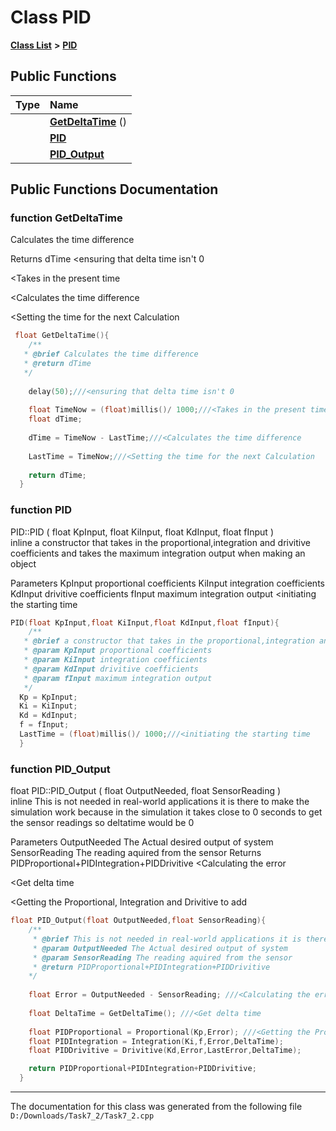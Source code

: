 
# Class PID


[**Class List**](annotated.md) **>** [**PID**](class_p_i_d.md)




















## Public Functions

| Type | Name |
| ---: | :--- |
|   | [**GetDeltaTime**](class_p_i_d.md#function-getdeltatime) () <br> |
|   | [**PID**](class_p_i_d.md#function-pid)  <br> |
|   | [**PID\_Output**](class_p_i_d.md#function-pid-output)  <br> |








## Public Functions Documentation


### function GetDeltaTime 

Calculates the time difference

Returns
dTime
<ensuring that delta time isn't 0

<Takes in the present time

<Calculates the time difference

<Setting the time for the next Calculation

```cpp
 float GetDeltaTime(){
    /**
   * @brief Calculates the time difference
   * @return dTime
   */
    
    delay(50);///<ensuring that delta time isn't 0
    
    float TimeNow = (float)millis()/ 1000;///<Takes in the present time
    float dTime;
    
    dTime = TimeNow - LastTime;///<Calculates the time difference
    
    LastTime = TimeNow;///<Setting the time for the next Calculation
    
    return dTime;
  }


```



### function PID 


PID::PID	(	float 	KpInput,
float 	KiInput,
float 	KdInput,
float 	fInput 
)		
inline
a constructor that takes in the proportional,integration and drivitive coefficients and takes the maximum integration output when making an object

Parameters
KpInput	proportional coefficients
KiInput	integration coefficients
KdInput	drivitive coefficients
fInput	maximum integration output
<initiating the starting time


```cpp
PID(float KpInput,float KiInput,float KdInput,float fInput){
    /**
   * @brief a constructor that takes in the proportional,integration and drivitive coefficients and takes the maximum integration output when making an object
   * @param KpInput proportional coefficients
   * @param KiInput integration coefficients
   * @param KdInput drivitive coefficients
   * @param fInput maximum integration output
   */
  Kp = KpInput;
  Ki = KiInput;
  Kd = KdInput;
  f = fInput;
  LastTime = (float)millis()/ 1000;///<initiating the starting time
  }
```



### function PID\_Output 

float PID::PID_Output	(	float 	OutputNeeded,
float 	SensorReading 
)		
inline
This is not needed in real-world applications it is there to make the simulation work because in the simulation it takes close to 0 seconds to get the sensor readings so deltatime would be 0

Parameters
OutputNeeded	The Actual desired output of system
SensorReading	The reading aquired from the sensor
Returns
PIDProportional+PIDIntegration+PIDDrivitive
<Calculating the error

<Get delta time

<Getting the Proportional, Integration and Drivitive to add




```cpp
float PID_Output(float OutputNeeded,float SensorReading){
    /**
     * @brief This is not needed in real-world applications it is there to make the simulation work because in the simulation it takes close to 0 seconds to get the sensor readings so deltatime would be 0
     * @param OutputNeeded The Actual desired output of system
     * @param SensorReading The reading aquired from the sensor
     * @return PIDProportional+PIDIntegration+PIDDrivitive
    */
    
    float Error = OutputNeeded - SensorReading; ///<Calculating the error
    
    float DeltaTime = GetDeltaTime(); ///<Get delta time
   
    float PIDProportional = Proportional(Kp,Error); ///<Getting the Proportional, Integration and Drivitive to add 
    float PIDIntegration = Integration(Ki,f,Error,DeltaTime);
    float PIDDrivitive = Drivitive(Kd,Error,LastError,DeltaTime);

    return PIDProportional+PIDIntegration+PIDDrivitive;
  }

```



------------------------------
The documentation for this class was generated from the following file `D:/Downloads/Task7_2/Task7_2.cpp`